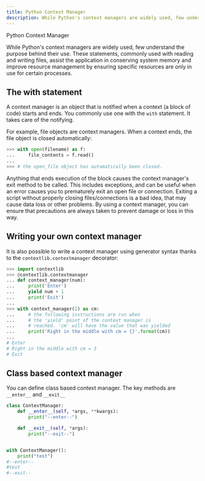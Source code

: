 ```yaml
---
title: Python Context Manager
description: While Python's context managers are widely used, few understand the purpose behind their use. These statements, commonly used with reading and writing files, assist the application in conserving system memory and improve resource management by ensuring specific resources are only in use for certain processes.
---
```


<base-title :title="frontmatter.title" :description="frontmatter.description">
Python Context Manager
</base-title>

While Python's context managers are widely used, few understand the purpose behind their use. These statements, commonly used with reading and writing files, assist the application in conserving system memory and improve resource management by ensuring specific resources are only in use for certain processes.

## The with statement

A context manager is an object that is notified when a context (a block of code) starts and ends. You commonly use one with the `with` statement. It takes care of the notifying.

For example, file objects are context managers. When a context ends, the file object is closed automatically:

```python
>>> with open(filename) as f:
...     file_contents = f.read()
...
>>> # the open_file object has automatically been closed.
```

Anything that ends execution of the block causes the context manager's exit method to be called. This includes exceptions, and can be useful when an error causes you to prematurely exit an open file or connection. Exiting a script without properly closing files/connections is a bad idea, that may cause data loss or other problems. By using a context manager, you can ensure that precautions are always taken to prevent damage or loss in this way.

## Writing your own context manager

It is also possible to write a context manager using generator syntax thanks to the `contextlib.contextmanager` decorator:

```python
>>> import contextlib
>>> @contextlib.contextmanager
... def context_manager(num):
...     print('Enter')
...     yield num + 1
...     print('Exit')
...
>>> with context_manager(2) as cm:
...     # the following instructions are run when
...     # the 'yield' point of the context manager is
...     # reached. 'cm' will have the value that was yielded
...     print('Right in the middle with cm = {}'.format(cm))
...
# Enter
# Right in the middle with cm = 3
# Exit
```


## Class based context manager

You can define class based context manager. The key methods are `__enter__` and `__exit__`
```python
class ContextManager:
    def __enter__(self, *args, **kwargs):
        print("--enter--")

    def __exit__(self, *args):
        print("--exit--")


with ContextManager():
    print("test")
#--enter--
#test
#--exit--
```
